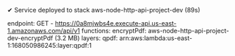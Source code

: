 ✔ Service deployed to stack aws-node-http-api-project-dev (89s)

endpoint: GET - https://0a8mjwbs4e.execute-api.us-east-1.amazonaws.com/api/v1
functions:
  encryptPdf: aws-node-http-api-project-dev-encryptPdf (3.2 MB)
layers:
  qpdf: arn:aws:lambda:us-east-1:168050986245:layer:qpdf:1